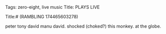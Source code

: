 Tags:  zero-eight, live music
Title: PLAYS LIVE 
  
Title:# (RAMBLING 174465603278)  
  
peter tony david manu david. shocked (choked?) this monkey. at the globe.
